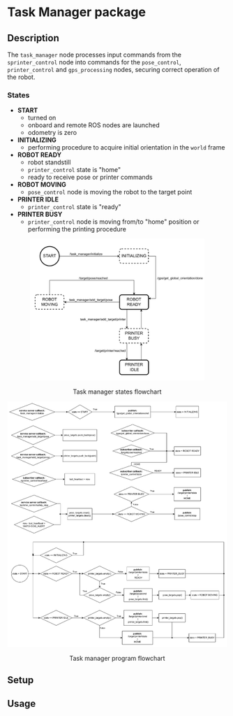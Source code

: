 # Task Manager package

## Description
The `task_manager` node processes input commands from the `sprinter_control` node into commands for the `pose_control`, `printer_control` and `gps_processing` nodes, securing correct operation of the robot.

### States
 * **START**
    - turned on
    - onboard and remote ROS nodes are launched
    - odometry is zero
 * **INITIALIZING**
    - performing procedure to acquire initial orientation in the `world` frame
 * **ROBOT READY**
    - robot standstill
    - `printer_control` state is "home"
    - ready to receive pose or printer commands
 * **ROBOT MOVING**
    - `pose_control` node is moving the robot to the target point
 * **PRINTER IDLE**
    - `printer_control` state is "ready"
 * **PRINTER BUSY**
    - `printer_control` node is moving from/to "home" position or performing the printing procedure

<p align="center">
    <img src="../../../doc/sPrinter_design_diagram-Task_manager_states.svg" width="400">
</p>
<p align="center">
    Task manager states flowchart
</p>

<p align="center">
    <img src="../../../doc/sPrinter_design_diagram-Task_manager_program.svg">
</p>
<p align="center">
    Task manager program flowchart
</p>

## Setup


## Usage
